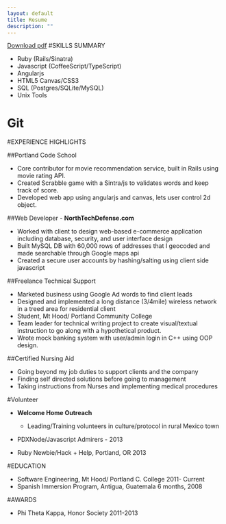 ```yaml
---
layout: default
title: Resume
description: ""
---
```


[Download pdf](resume.pdf)
#SKILLS SUMMARY
* Ruby (Rails/Sinatra)
* Javascript  (CoffeeScript/TypeScript)
* Angularjs
* HTML5 Canvas/CSS3
* SQL (Postgres/SQLite/MySQL)
* Unix Tools
# Git

#EXPERIENCE HIGHLIGHTS

##Portland Code School
* Core contributor for movie recommendation service, built in Rails using movie rating API.
* Created Scrabble game with a Sintra/js to validates words and keep track of score.
* Developed web app using angularjs and canvas, lets user control 2d object.

##Web Developer - **NorthTechDefense.com**
* Worked with client to design web-based e-commerce application including database, security, and user interface design
* Built MySQL DB with 60,000 rows of addresses that I geocoded and made searchable through Google maps api
* Created a secure user accounts by hashing/salting using client side javascript


##Freelance Technical Support
* Marketed business using Google Ad words to find client leads
* Designed and implemented a long distance (3/4mile) wireless network in a treed area for residential client
* Student, Mt Hood/ Portland Community College
* Team leader for technical writing project to create visual/textual instruction to go along with a hypothetical product.
* Wrote mock banking system with user/admin login in C++ using OOP design.

##Certified Nursing Aid
* Going beyond my job duties to support clients and the company
* Finding self directed solutions before going to management
* Taking instructions from Nurses and implementing medical procedures

#Volunteer
* **Welcome Home Outreach**

  * Leading/Training volunteers in culture/protocol in rural Mexico town
* PDXNode/Javascript Admirers - 2013
* Ruby Newbie/Hack + Help, Portland, OR 2013

#EDUCATION
* Software Engineering, Mt Hood/ Portland C. College 2011- Current
* Spanish Immersion Program, Antigua, Guatemala 6 months, 2008

#AWARDS
* Phi Theta Kappa, Honor Society 2011-2013







